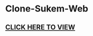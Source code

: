 # Clone-Sukem-Web
<h2><a href="https://happy-bhaskara-e0dc9e.netlify.com">CLICK HERE TO VIEW</a><h2>
